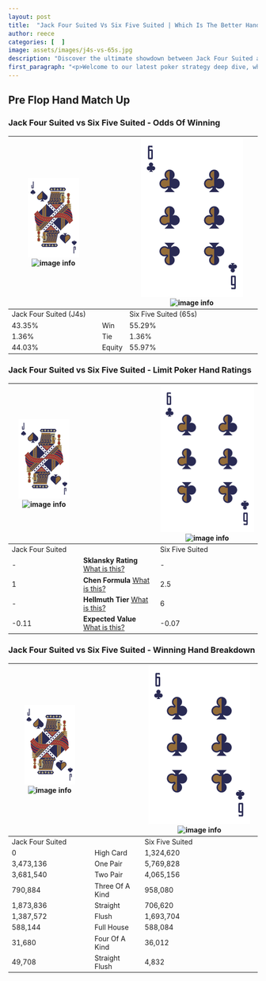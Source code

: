 ```yaml
---
layout: post
title:  "Jack Four Suited Vs Six Five Suited | Which Is The Better Hand In Poker? A Complete Guide"
author: reece
categories: [  ]
image: assets/images/j4s-vs-65s.jpg
description: "Discover the ultimate showdown between Jack Four Suited and Six Five Suited in poker! Uncover the odds, strategies, and scenarios where one hand triumphs over the other. Get ready to up your poker game with this thrilling analysis."
first_paragraph: "<p>Welcome to our latest poker strategy deep dive, where we're pitting two distinct hands against each other in a high-stakes showdown: Jack Four Suited vs Six Five Suited.</p><p>In the dynamic world of poker, every decision counts, and knowing which hand holds the upper hand is key to your success at the table.</p><p>In this article, we'll dissect these two hands, explore the scenarios where one dominates the other, and equip you with the knowledge to make strategic choices that can tip the odds in your favor.</p><p>Get ready to unravel the intriguing dynamics of these poker hands and elevate your game to new heights.</p>"
---
```




[comment]: # (sp0)

## Pre Flop Hand Match Up

<div class="table hand-ratings" markdown="1"> 



### Jack Four Suited vs Six Five Suited - Odds Of Winning


    
| ![image info](assets/images/hand1/J.png) ![image info](assets/images/hand1/4s.png) |  | ![image info](assets/images/hand2/6.png) ![image info](assets/images/hand2/5s.png) |
| -------- | -------- | -------- |
| Jack Four Suited (J4s) |  | Six Five Suited (65s) |
| 43.35% | Win | 55.29% |
| 1.36% | Tie | 1.36% |
| 44.03% | Equity | 55.97% |




[comment]: # (sp1)



### Jack Four Suited vs Six Five Suited - Limit Poker Hand Ratings


    
| ![image info](assets/images/hand1/J.png) ![image info](assets/images/hand1/4s.png) |  | ![image info](assets/images/hand2/6.png) ![image info](assets/images/hand2/5s.png) |
| -------- | -------- | -------- |
| Jack Four Suited |  | Six Five Suited |
| - | **Sklansky Rating** [What is this?](/sklansky-rating-explained) | - |
| 1 | **Chen Formula** [What is this?](/chen-formula-explained) | 2.5 |
| - | **Hellmuth Tier** [What is this?](/Hellmuth-tier-explained) | 6 |
| -0.11 | **Expected Value** [What is this?](/expected-value-explained) | -0.07 |




[comment]: # (sp2)



### Jack Four Suited vs Six Five Suited - Winning Hand Breakdown


    
| ![image info](assets/images/hand1/J.png) ![image info](assets/images/hand1/4s.png) |  | ![image info](assets/images/hand2/6.png) ![image info](assets/images/hand2/5s.png) |
| -------- | -------- | -------- |
| Jack Four Suited |  | Six Five Suited |
| 0 | High Card | 1,324,620 |
| 3,473,136 | One Pair | 5,769,828 |
| 3,681,540 | Two Pair | 4,065,156 |
| 790,884 | Three Of A Kind | 958,080 |
| 1,873,836 | Straight | 706,620 |
| 1,387,572 | Flush | 1,693,704 |
| 588,144 | Full House | 588,084 |
| 31,680 | Four Of A Kind | 36,012 |
| 49,708 | Straight Flush | 4,832 |




[comment]: # (sp3)



</div>

[comment]: # (sp4)



[comment]: # (sp5)

